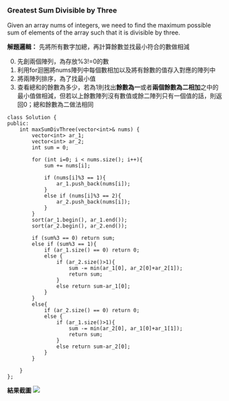 ### Greatest Sum Divisible by Three
Given an array nums of integers, we need to find the maximum possible sum of elements of the array such that it is divisible by three.

**解題邏輯：**
先將所有數字加總，再計算餘數並找最小符合的數做相減

0. 先創兩個陣列，為存放%3!=0的數
1. 利用for迴圈將nums陣列中每個數相加以及將有餘數的值存入對應的陣列中
2. 將兩陣列排序，為了找最小值
3. 查看總和的餘數為多少，若為1則找出**餘數為一**或者**兩個餘數為二相加**之中的最小值做相減，但若以上餘數陣列沒有數值或餘二陣列只有一個值的話，則返回0；總和餘數為二做法相同
```c++=
class Solution {
public:
    int maxSumDivThree(vector<int>& nums) {
        vector<int> ar_1;
        vector<int> ar_2;
        int sum = 0;
        
        for (int i=0; i < nums.size(); i++){
            sum += nums[i];
                
            if (nums[i]%3 == 1){
                ar_1.push_back(nums[i]);
            }
            else if (nums[i]%3 == 2){
                ar_2.push_back(nums[i]);
            }
        }
        sort(ar_1.begin(), ar_1.end());
        sort(ar_2.begin(), ar_2.end());
        
        if (sum%3 == 0) return sum;
        else if (sum%3 == 1){
            if (ar_1.size() == 0) return 0;
            else {
                if (ar_2.size()>1){
                    sum -= min(ar_1[0], ar_2[0]+ar_2[1]);
                    return sum;
                }
                else return sum-ar_1[0];
            }
        }
        else{
            if (ar_2.size() == 0) return 0;
            else {
                if (ar_1.size()>1){
                    sum -= min(ar_2[0], ar_1[0]+ar_1[1]);
                    return sum;
                }
                else return sum-ar_2[0];
            }
        }
        
    }
};
```
**結果截圖**
![](https://i.imgur.com/zp6ClN2.png)